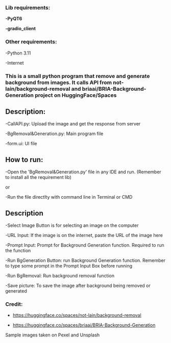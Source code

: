 ### **Lib requirements:**

  **-PyQT6**

  **-gradio_client**

  
### Other requirements:
  
  -Python 3.11
  
  -Internet


### This is a small python program that remove and generate background from images. It calls API from not-lain/background-removal and briaai/BRIA-Background-Generation project on HuggingFace/Spaces


## **Description:**

  -CallAPI.py: Upload the image and get the response from server
  
  -BgRemoval&Generation.py: Main program file
  
  -form.ui: UI file

## **How to run:**

  -Open the 'BgRemoval&Generation.py' file in any IDE and run. (Remember to install all the requirement lib)
  
  or
  
  -Run the file directlty with command line in Terminal or CMD

 ## **Description**
 
 -Select Image Button is for selecting an image on the computer
 
 -URL Input: If the image is on the internet, paste the URL of the image here
 
 -Prompt Input: Prompt for Background Generation function. Required to run the function
 
 -Run BgGeneration Button: run Background Generation function. Remember to type some prompt in the Prompt Input Box before running
 
 -Run BgRemoval: Run background removal function
 
 -Save picture: To save the image after background being removed or generated

### Credit: 

- https://huggingface.co/spaces/not-lain/background-removal

- https://huggingface.co/spaces/briaai/BRIA-Background-Generation


Sample images taken on Pexel and Unsplash
